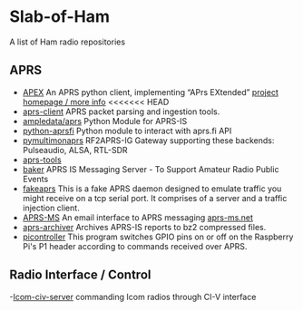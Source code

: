 # Slab-of-Ham
A list of Ham radio repositories 

## APRS
- [APEX](https://github.com/Syncleus/apex) An APRS python client, implementing “APrs EXtended” [project homepage / more info](http://apexprotocol.com/)
<<<<<<< HEAD
- [aprs-client](https://github.com/delqn/aprs_client) APRS packet parsing and ingestion tools.
- [ampledata/aprs](https://github.com/ampledata/aprs) Python Module for APRS-IS
- [python-aprsfi](https://github.com/SAEG-DSE/python-aprsfi) Python module to interact with aprs.fi API
- [pymultimonaprs](https://github.com/asdil12/pymultimonaprs) RF2APRS-IG Gateway supporting these backends: Pulseaudio, ALSA, RTL-SDR
- [aprs-tools](https://github.com/ve7mjc/aprs-tools) 
- [baker](https://github.com/KG7AFQ/baker) APRS IS Messaging Server - To Support Amateur Radio Public Events
- [fakeaprs](https://github.com/ytjohn/fakeaprs) This is a fake APRS daemon designed to emulate traffic you might receive on a tcp serial port. It comprises of a server and a traffic injection client.
- [APRS-MS](https://github.com/chazapis/APRS-MS) An email interface to APRS messaging [aprs-ms.net](http://aprs-ms.net)
- [aprs-archiver](https://github.com/do1fdk/aprsis-archiver) Archives APRS-IS reports to bz2 compressed files.
- [picontroller](https://github.com/jpmeijers/picontroller) This program switches GPIO pins on or off on the Raspberry Pi's P1 header according to commands received over APRS.


## Radio Interface / Control
-[Icom-civ-server](https://github.com/colinmccabe/icom-civ-server) commanding Icom radios through CI-V interface
